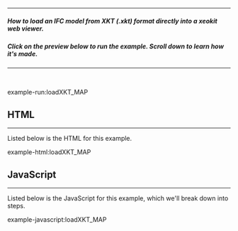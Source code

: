 
---
##### How to load an IFC model from XKT (.xkt) format directly into a xeokit web viewer. 
##### Click on the preview below to run the example. Scroll down to learn how it's made.
---

<br>

example-run:loadXKT_MAP

## HTML

---

Listed below is the HTML for this example.

example-html:loadXKT_MAP

## JavaScript

---

Listed below is the JavaScript for this example, which we'll break down into steps.

example-javascript:loadXKT_MAP
